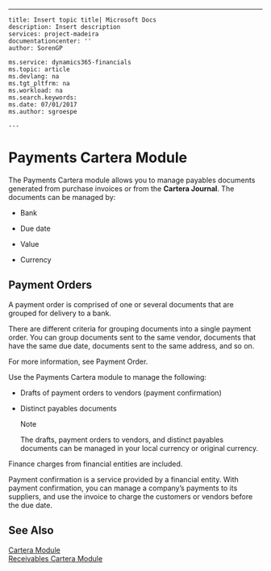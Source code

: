 ---
    title: Insert topic title| Microsoft Docs
    description: Insert description
    services: project-madeira
    documentationcenter: ''
    author: SorenGP

    ms.service: dynamics365-financials
    ms.topic: article
    ms.devlang: na
    ms.tgt_pltfrm: na
    ms.workload: na
    ms.search.keywords:
    ms.date: 07/01/2017
    ms.author: sgroespe

    ---
# Payments Cartera Module
The Payments Cartera module allows you to manage payables documents generated from purchase invoices or from the **Cartera Journal**. The documents can be managed by:  
  
-   Bank  
  
-   Due date  
  
-   Value  
  
-   Currency  
  
## Payment Orders  
 A payment order is comprised of one or several documents that are grouped for delivery to a bank.  
  
 There are different criteria for grouping documents into a single payment order. You can group documents sent to the same vendor, documents that have the same due date, documents sent to the same address, and so on.  
  
 For more information, see Payment Order.  
  
 Use the Payments Cartera module to manage the following:  
  
-   Drafts of payment orders to vendors \(payment confirmation\)  
  
-   Distinct payables documents  
  
    > [!NOTE]  
    >  The drafts, payment orders to vendors, and distinct payables documents can be managed in your local currency or original currency.  
  
 Finance charges from financial entities are included.  
  
 Payment confirmation is a service provided by a financial entity. With payment confirmation, you can manage a company’s payments to its suppliers, and use the invoice to charge the customers or vendors before the due date.  
  
## See Also  
 [Cartera Module](../../LocalFunctionalityForMicrosoftDynamicsNav2016/Spain/cartera-module.md)   
 [Receivables Cartera Module](../../LocalFunctionalityForMicrosoftDynamicsNav2016/Spain/receivables-cartera-module.md)